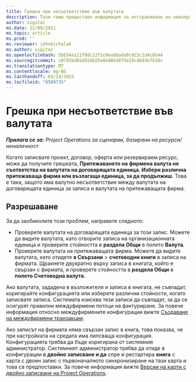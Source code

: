 ```yaml
---
title: Грешка при несъответствие във валутата
description: Тази тема предоставя информация за отстраняване на неизправности за грешка при несъответствие на валута, която възниква, когато записвате конкретни типове записи.
author: sigitac
ms.date: 12/09/2021
ms.topic: article
ms.prod: ''
ms.reviewer: johnmichalak
ms.author: sigitac
ms.openlocfilehash: 5bb54a121f0dc22f1c0ea88ada9c922c1d4c6544
ms.sourcegitcommit: c0792bd65d92db25e0e8864879a19c4b93efb10c
ms.translationtype: MT
ms.contentlocale: bg-BG
ms.lasthandoff: 04/14/2022
ms.locfileid: "8589735"
---
```

# <a name="currency-mismatch-error"></a>Грешка при несъответствие във валутата 

_**Прилага се за:** Project Operations за сценарии, базирани на ресурси/неналичност_

Когато записвате проект, договор, оферта или резервираем ресурс, може да получите грешката, **Притежаването на фирмена валута не съответства на валутата на договарящата единица. Избери различна притежаваща фирма или възлагаща единица, за да продължиш**. Това е така, защото има валутно несъответствие между валутата на договарящата единица за записа и валутата на притежаващата фирма.


## <a name="resolution"></a>Разрешаване

За да заобиколите този проблем, направете следното:
- Проверете валутата на договарящата единица за този запис. Можете да видите валутата, като отворите записа на организационната единица и проверите стойността в **раздела Общи** в полето **Валута**.
- Проверете валутата на притежаващата фирма. Можете да видите валутата, като отидете **в Свързани** > **счетоводни книги** в записа на фирмата. Щракнете двукратно върху записа в книгата, който е свързан с фирмата, и проверете стойността в **раздела Общи** в **полето Счетоводна валута**.

Ако валутата, зададена в възложителя и записа в книгата, не съвпадат, коригирайте конфигурацията или изберете различни стойности, когато записвате записа. Системата изисква тези записи да съвпадат, за да се осигурят правилни междуфирмени потоци на фактуриране. За повече информация относно междуфирмените конфигурации вижте [Създаване на междуфирмени транзакции](../../project-accounting/create-intercompany-transactions.md).

Ако записът на фирмата няма свързан запис в книга, това показва, че при настройката на средата има липсваща конфигурация. Конфигурацията трябва да бъде коригирана от системния администратор. Системният администратор трябва да отиде в конфигурации **с двойно записване и да** спре и рестартира **книга** с карта с двоен запис с първоначалното синхронизиране на тази карта и това са предпоставки. За повече информация вижте [Версии на карти с двойно записване на Project Operations](../../environment/resource-dual-write-maps.md).
